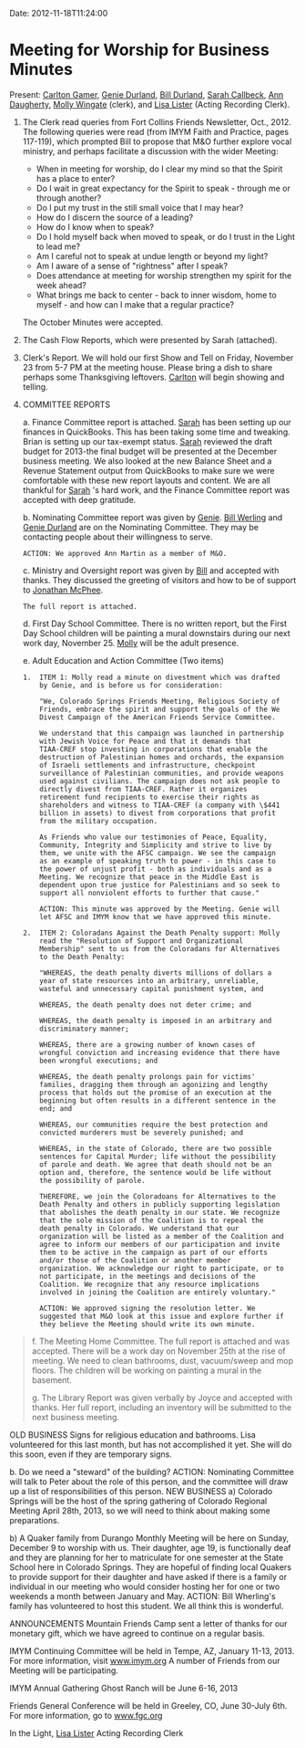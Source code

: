 Date: 2012-11-18T11:24:00

Meeting for Worship for Business Minutes
========================================

Present: [Carlton Gamer](/Friends/CarltonGamer/), [Genie
Durland](/Friends/GenieDurland/), [Bill Durland](/Friends/BillDurland/),
[Sarah Callbeck](/Friends/SarahCallbeck/), [Ann
Daugherty](/Friends/AnnDaugherty/), [Molly
Wingate](/Friends/MollyWingate/) (clerk), and [Lisa
Lister](/Friends/LisaLister/) (Acting Recording Clerk).

1.  The Clerk read queries from Fort Collins Friends Newsletter, Oct.,
    2012. The following queries were read (from IMYM Faith and Practice,
    pages 117-119), which prompted Bill to propose that M&O further
    explore vocal ministry, and perhaps facilitate a discussion with the
    wider Meeting:

    -   When in meeting for worship, do I clear my mind so that the
        Spirit has a place to enter?
    -   Do I wait in great expectancy for the Spirit to speak - through
        me or through another?
    -   Do I put my trust in the still small voice that I may hear?
    -   How do I discern the source of a leading?
    -   How do I know when to speak?
    -   Do I hold myself back when moved to speak, or do I trust in the
        Light to lead me?
    -   Am I careful not to speak at undue length or beyond my light?
    -   Am I aware of a sense of "rightness" after I speak?
    -   Does attendance at meeting for worship strengthen my spirit for
        the week ahead?
    -   What brings me back to center - back to inner wisdom, home to
        myself - and how can I make that a regular practice?

    The October Minutes were accepted.

2.  The Cash Flow Reports, which were presented by Sarah (attached).

3.  Clerk's Report. We will hold our first Show and Tell on Friday,
    November 23 from 5-7 PM at the meeting house. Please bring a dish to
    share perhaps some Thanksgiving leftovers.
    [Carlton](/Friends/CarltonGamer/) will begin showing and telling.

4.  COMMITTEE REPORTS

    a.  Finance Committee report is attached.
        [Sarah](/Friends/SarahCallbeck/) has been setting up our
        finances in QuickBooks. This has been taking some time and
        tweaking. Brian is setting up our tax-exempt status.
        [Sarah](/Friends/SarahCallbeck/) reviewed the draft budget for
        2013-the final budget will be presented at the December business
        meeting. We also looked at the new Balance Sheet and a Revenue
        Statement output from QuickBooks to make sure we were
        comfortable with these new report layouts and content. We are
        all thankful for [Sarah](/Friends/SarahCallbeck/) 's hard work,
        and the Finance Committee report was accepted with deep
        gratitude.

    b.  Nominating Committee report was given by
        [Genie](/Friends/GenieDurland/). [Bill
        Werling](/Friends/BillWerling/) and [Genie
        Durland](/Friends/GenieDurland/) are on the Nominating
        Committee. They may be contacting people about their willingness
        to serve.

        ACTION: We approved Ann Martin as a member of M&O.

    c.  Ministry and Oversight report was given by
        [Bill](/Friends/BillDurland/) and accepted with thanks. They
        discussed the greeting of visitors and how to be of support to
        [Jonathan McPhee](/Friends/JonathanMcPhee/).

        The full report is attached.

    d.  First Day School Committee. There is no written report, but the
        First Day School children will be painting a mural downstairs
        during our next work day, November 25.
        [Molly](/Friends/MollyWingate/) will be the adult presence.

    e.  Adult Education and Action Committee (Two items)

        1.  ITEM 1: Molly read a minute on divestment which was drafted
            by Genie, and is before us for consideration:

            "We, Colorado Springs Friends Meeting, Religious Society of
            Friends, embrace the spirit and support the goals of the We
            Divest Campaign of the American Friends Service Committee.

            We understand that this campaign was launched in partnership
            with Jewish Voice for Peace and that it demands that
            TIAA-CREF stop investing in corporations that enable the
            destruction of Palestinian homes and orchards, the expansion
            of Israeli settlements and infrastructure, checkpoint
            surveillance of Palestinian communities, and provide weapons
            used against civilians. The campaign does not ask people to
            directly divest from TIAA-CREF. Rather it organizes
            retirement fund recipients to exercise their rights as
            shareholders and witness to TIAA-CREF (a company with \$441
            billion in assets) to divest from corporations that profit
            from the military occupation.

            As Friends who value our testimonies of Peace, Equality,
            Community, Integrity and Simplicity and strive to live by
            them, we unite with the AFSC campaign. We see the campaign
            as an example of speaking truth to power - in this case to
            the power of unjust profit - both as individuals and as a
            Meeting. We recognize that peace in the Middle East is
            dependent upon true justice for Palestinians and so seek to
            support all nonviolent efforts to further that cause."

            ACTION: This minute was approved by the Meeting. Genie will
            let AFSC and IMYM know that we have approved this minute.

        2.  ITEM 2: Coloradans Against the Death Penalty support: Molly
            read the "Resolution of Support and Organizational
            Membership" sent to us from the Coloradans for Alternatives
            to the Death Penalty:

            "WHEREAS, the death penalty diverts millions of dollars a
            year of state resources into an arbitrary, unreliable,
            wasteful and unnecessary capital punishment system, and

            WHEREAS, the death penalty does not deter crime; and

            WHEREAS, the death penalty is imposed in an arbitrary and
            discriminatory manner;

            WHEREAS, there are a growing number of known cases of
            wrongful conviction and increasing evidence that there have
            been wrongful executions; and

            WHEREAS, the death penalty prolongs pain for victims'
            families, dragging them through an agonizing and lengthy
            process that holds out the promise of an execution at the
            beginning but often results in a different sentence in the
            end; and

            WHEREAS, our communities require the best protection and
            convicted murderers must be severely punished; and

            WHEREAS, in the state of Colorado, there are two possible
            sentences for Capital Murder; life without the possibility
            of parole and death. We agree that death should not be an
            option and, therefore, the sentence would be life without
            the possibility of parole.

            THEREFORE, we join the Coloradoans for Alternatives to the
            Death Penalty and others in publicly supporting legislation
            that abolishes the death penalty in our state. We recognize
            that the sole mission of the Coalition is to repeal the
            death penalty in Colorado. We understand that our
            organization will be listed as a member of the Coalition and
            agree to inform our members of our participation and invite
            them to be active in the campaign as part of our efforts
            and/or those of the Coalition or another member
            organization. We acknowledge our right to participate, or to
            not participate, in the meetings and decisions of the
            Coalition. We recognize that any resource implications
            involved in joining the Coalition are entirely voluntary."

            ACTION: We approved signing the resolution letter. We
            suggested that M&O look at this issue and explore further if
            they believe the Meeting should write its own minute.

> f.  The Meeting Home Committee. The full report is attached and was
>     accepted. There will be a work day on November 25th at the rise of
>     meeting. We need to clean bathrooms, dust, vacuum/sweep and mop
>     floors. The children will be working on painting a mural in the
>     basement.
>
> g.  The Library Report was given verbally by Joyce and accepted with
>     thanks. Her full report, including an inventory will be submitted
>     to the next business meeting.
>
OLD BUSINESS Signs for religious education and bathrooms. Lisa
volunteered for this last month, but has not accomplished it yet. She
will do this soon, even if they are temporary signs.

b. Do we need a "steward" of the building? ACTION: Nominating Committee
will talk to Peter about the role of this person, and the committee will
draw up a list of responsibilities of this person. NEW BUSINESS a)
Colorado Springs will be the host of the spring gathering of Colorado
Regional Meeting April 28th, 2013, so we will need to think about making
some preparations.

b) A Quaker family from Durango Monthly Meeting will be here on Sunday,
December 9 to worship with us. Their daughter, age 19, is functionally
deaf and they are planning for her to matriculate for one semester at
the State School here in Colorado Springs. They are hopeful of finding
local Quakers to provide support for their daughter and have asked if
there is a family or individual in our meeting who would consider
hosting her for one or two weekends a month between January and May.
ACTION: Bill Wherling's family has volunteered to host this student. We
all think this is wonderful.

ANNOUNCEMENTS Mountain Friends Camp sent a letter of thanks for our
monetary gift, which we have agreed to continue on a regular basis.

IMYM Continuing Committee will be held in Tempe, AZ, January 11-13,
2013. For more information, visit www.imym.org A number of Friends from
our Meeting will be participating.

IMYM Annual Gathering Ghost Ranch will be June 6-16, 2013

Friends General Conference will be held in Greeley, CO, June 30-July
6th. For more information, go to www.fgc.org

In the Light, [Lisa Lister](/Friends/LisaLister/) Acting Recording Clerk
